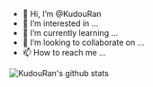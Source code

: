 - 👋 Hi, I’m @KudouRan
- 👀 I’m interested in ...
- 🌱 I’m currently learning ...
- 💞️ I’m looking to collaborate on ...
- 📫 How to reach me ...

<!---
KudouRan/KudouRan is a ✨ special ✨ repository because its `README.md` (this file) appears on your GitHub profile.
You can click the Preview link to take a look at your changes.
--->

![KudouRan's github stats](https://github-readme-stats.vercel.app/api?username=kudouran)
